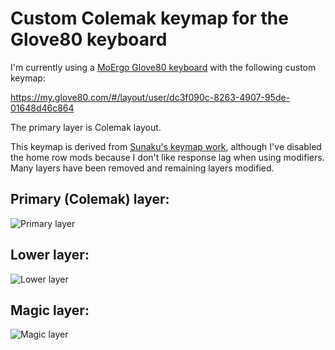 # Custom Colemak keymap for the Glove80 keyboard

I'm currently using a [MoErgo Glove80 keyboard](https://www.moergo.com/collections/glove80-keyboards) with the following custom keymap:

https://my.glove80.com/#/layout/user/dc3f090c-8263-4907-95de-01648d46c864

The primary layer is Colemak layout.

This keymap is derived from [Sunaku's keymap work](https://github.com/sunaku/glove80-keymaps), although I've disabled the home row mods because I don't like response lag when using modifiers.  Many layers have been removed and remaining layers modified.

## Primary (Colemak) layer:

![Primary layer](https://github.com/mkinsner-personal/glove80-keymap/assets/155597296/e556854c-1805-48e5-be28-8ce2a86867db)

## Lower layer:

![Lower layer](https://github.com/mkinsner-personal/glove80-keymap/assets/155597296/c7639e27-7561-4c64-ae30-4c4b5c153ef1)

## Magic layer:

![Magic layer](https://github.com/mkinsner-personal/glove80-keymap/assets/155597296/d0ef8315-df89-4822-800b-7f3905ac7411)

